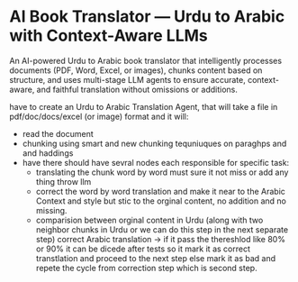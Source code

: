 # AI Book Translator — Urdu to Arabic with Context-Aware LLMs
An AI-powered Urdu to Arabic book translator that intelligently processes documents (PDF, Word, Excel, or images), chunks content based on structure, and uses multi-stage LLM agents to ensure accurate, context-aware, and faithful translation without omissions or additions.


have to create an Urdu to Arabic Translation Agent, that will take a file in pdf/doc/docs/excel (or image) format and it will:
- read the document 
- chunking using smart and new chunking tequniuques on paraghps and and haddings
- have there should have sevral nodes each responsible for specific task:
	* translating the chunk word by word must sure it not miss or add any thing throw llm
	* correct the word by word translation and make it near to the Arabic Context and style but stic to 		the orginal content, no addition and no missing.
	* comparision between orginal content in Urdu (along with two neighbor chunks in Urdu or we can do 		this step in the next separate step) correct Arabic translation
			-> if it pass the thereshlod like 80% or 90% it can be dicede after tests so it mark it as correct transtlation and proceed to the next step else mark it as bad and repete the cycle from correction step which is second step.
	